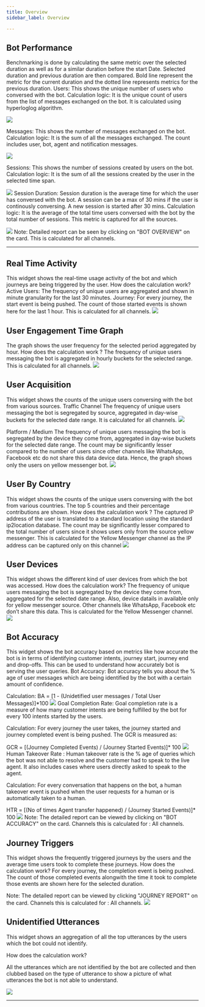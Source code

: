 ```yaml
---
title: Overview
sidebar_label: Overview

---
```


## Bot Performance


Benchmarking is done by calculating the same metric over the selected duration as well
as for a similar duration before the start Date. Selected duration and previous duration
are then compared.
Bold line represent the metric for the current duration and the dotted line represents
metrics for the previous duration.
Users: This shows the unique number of users who conversed with the bot.
Calculation logic: It is the unique count of users from the list of messages exchanged on
the bot. It is calculated using hyperloglog algorithm.

![](https://cdn.yellowmessenger.com/eVFM7lMkUViy1622804899337.png)

Messages: This shows the number of messages exchanged on the bot.
Calculation logic: It is the sum of all the messages exchanged. The count includes user,
bot, agent and notification messages.

![](https://cdn.yellowmessenger.com/LdsEGvyb96mJ1622804918681.png)

Sessions: This shows the number of sessions created by users on the bot.
Calculation logic: It is the sum of all the sessions created by the user in the selected
time span.

![](https://cdn.yellowmessenger.com/u5co9Y6jqH3R1622804922280.png)
Session Duration: Session duration is the average time for which the user has conversed
with the bot. A session can be a max of 30 mins if the user is continously conversing. A
new session is started after 30 mins.
Calculation logic: It is the average of the total time users conversed with the bot by the
total number of sessions. This metric is captured for all the sources.

![](https://cdn.yellowmessenger.com/QxkFoRcokoAa1622804925320.png)
Note: Detailed report can be seen by clicking on "BOT OVERVIEW" on the card.
This is calculated for all channels.

---

## Real Time Activity

This widget shows the real-time usage activity of the bot and which journeys are being
triggered by the user.
How does the calculation work?
Active Users: The frequency of unique users are aggregated and shown in minute
granularity for the last 30 minutes.
Journey: For every journey, the start event is being pushed. The count of those started
events is shown here for the last 1 hour.
This is calculated for all channels.
![](https://cdn.yellowmessenger.com/Y0a8IN4VsCA81622804928265.png)

## User Engagement Time Graph

The graph shows the user frequency for the selected period aggregated by hour.
How does the calculation work ?
The frequency of unique users messaging the bot is aggregated in hourly buckets for the
selected range.
This is calculated for all channels.
![](https://cdn.yellowmessenger.com/zMgomCBvnmyH1622804933557.png)

## User Acquisition

This widget shows the counts of the unique users conversing with the bot from various
sources.
Traffic Channel
The frequency of unique users messaging the bot is segregated by source, aggregated in
day-wise buckets for the selected date range.
It is calculated for all channels.
![](https://cdn.yellowmessenger.com/QuVgrerdDn6X1622804952878.png)

Platform / Medium
The frequency of unique users messaging the bot is segregated by the device they come
from, aggregated in day-wise buckets for the selected date range.
The count may be significantly lesser compared to the number of users since other
channels like WhatsApp, Facebook etc do not share this data device data. Hence, the
graph shows only the users on yellow messenger bot.
![](https://cdn.yellowmessenger.com/SJJtCQdkdjj01622804956449.png)

## User By Country

This widget shows the counts of the unique users conversing with the bot from various
countries. The top 5 countries and their percentage contributions are shown.
How does the calculation work ?
The captured IP address of the user is translated to a standard location using the
standard ip2location database. The count may be significantly lesser compared to the
total number of users since it shows users only from the source yellow messenger.
This is calculated for the Yellow Messenger channel as the IP address can be captured only on this channel
![](https://cdn.yellowmessenger.com/lMlEOvdxe25Q1622804959921.png)

## User Devices

This widget shows the different kind of user devices from which the bot was accessed.
How does the calculation work?
The frequency of unique users messaging the bot is segregated by the device they come
from, aggregated for the selected date range. Also, device datails in available only for
yellow messenger source. Other channels like WhatsApp, Facebook etc don’t share this
data.
This is calculated for the Yellow Messenger channel.
![](https://cdn.yellowmessenger.com/rTpP5F7ma2O91622804963113.png)

## Bot Accuracy

This widget shows the bot accuracy based on metrics like how accurate the bot is in
terms of identifying customer intents, journey start, journey end and drop-offs. This can
be used to understand how accurately bot is serving the user queries.
Bot Accuracy: Bot accuracy tells you about the % age of user messages which
are being identified by the bot with a certain amount of confidence.

Calculation:
BA = [1 - (Unidetified user messages / Total User Messages)]*100
![](https://cdn.yellowmessenger.com/PR7kiayf3hWt1622804966128.png)
Goal Completion Rate: Goal completion rate is a measure of how many customer
intents are being fulfilled by the bot for every 100 intents started by the users.

Calculation: For every journey the user takes, the journey started and journey
completed event is being pushed. The GCR is measured as:

GCR = [(Journey Completed Events) / (Journey Started Events)]* 100
![](https://cdn.yellowmessenger.com/rPDdas3WwbjK1622804969598.png)
Human Takeover Rate : Human takeover rate is the % age of queries which the
bot was not able to resolve and the customer had to speak to the live agent. It
also includes cases where users directly asked to speak to the agent.

Calculation: For every conversation that happens on the bot, a human takeover
event is pushed when the user requests for a human or is automatically taken to
a human.

HTR = [(No of times Agent transfer happened) / (Journey Started Events)]*
100
![](https://cdn.yellowmessenger.com/Iju07Uznrh8b1622804973704.png)
Note: The detailed report can be viewed by clicking on "BOT ACCURACY" on the
card.
Channels this is calculated for : All channels.


## Journey Triggers

This widget shows the frequently triggered journeys by the users and the average time
users took to complete these journeys.
How does the calculation work?
For every journey, the completion event is being pushed. The count of those completed
events alongwith the time it took to complete those events are shown here for the
selected duration.

Note: The detailed report can be viewed by clicking "JOURNEY REPORT" on the card.
Channels this is calculated for : All channels.
![](https://cdn.yellowmessenger.com/Ik8tcCUrGT8P1622804978155.png)

## Unidentified Utterances

This widget shows an aggregation of all the top utterances by the users which the bot
could not identify.

How does the calculation work?

All the utterances which are not identified by the bot are collected and then clubbed
based on the type of utterance to show a picture of what utterances the bot is not able to
understand.

![](https://cdn.yellowmessenger.com/sOPjAP7yuAh31622804982301.png)

---